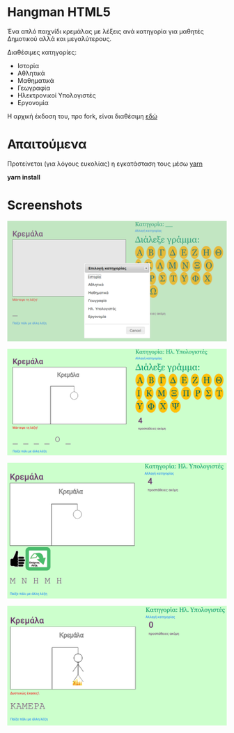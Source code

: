 # Hangman HTML5
Ένα απλό παιχνίδι κρεμάλας με λέξεις ανά κατηγορία για μαθητές Δημοτικού αλλά και μεγαλύτερους.

Διαθέσιμες κατηγορίες:
* Ιστορία
* Αθλητικά
* Μαθηματικά
* Γεωγραφία
* Ηλεκτρονικοί Υπολογιστές
* Εργονομία

Η αρχική έκδοση του, προ fork, είναι διαθέσιμη [εδώ](https://github.com/vgabi94/Hangman-HTML5)

# Απαιτούμενα
Προτείνεται (για λόγους ευκολίας) η εγκατάσταση τους μέσω [yarn](https://yarnpkg.com/en/)

**yarn install**


# Screenshots
![screenshot0](images/screenshots/screenshot0.png)

![screenshot1](images/screenshots/screenshot1.png)

![screenshot2](images/screenshots/screenshot2.png)

![screenshot3](images/screenshots/screenshot3.png)

